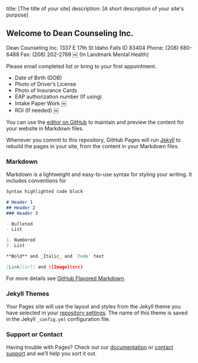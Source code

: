 title: [The title of your site]
description: [A short description of your site's purpose]

## Welcome to Dean Counseling Inc.

Dean Counseling Inc.
1337 E 17th St
Idaho Falls ID 83404
Phone: (208) 680-6488
Fax: ‭(208) 202-2769‬
￼
(In Landmark Mental Health)

Please email completed list or bring to your first appointment.

* Date of Birth (DOB)
* Photo of Driver’s License 
* Photo of Insurance Cards 
* EAP authorization number (If using)
* Intake Paper Work
￼
* ROI (If needed)
￼

You can use the [editor on GitHub](https://github.com/DCItd/IntakeDCI/edit/gh-pages/index.md) to maintain and preview the content for your website in Markdown files.

Whenever you commit to this repository, GitHub Pages will run [Jekyll](https://jekyllrb.com/) to rebuild the pages in your site, from the content in your Markdown files.

### Markdown

Markdown is a lightweight and easy-to-use syntax for styling your writing. It includes conventions for

```markdown
Syntax highlighted code block

# Header 1
## Header 2
### Header 3

- Bulleted
- List

1. Numbered
2. List

**Bold** and _Italic_ and `Code` text

[Link](url) and ![Image](src)
```

For more details see [GitHub Flavored Markdown](https://guides.github.com/features/mastering-markdown/).

### Jekyll Themes

Your Pages site will use the layout and styles from the Jekyll theme you have selected in your [repository settings](https://github.com/DCItd/IntakeDCI/settings/pages). The name of this theme is saved in the Jekyll `_config.yml` configuration file.

### Support or Contact

Having trouble with Pages? Check out our [documentation](https://docs.github.com/categories/github-pages-basics/) or [contact support](https://support.github.com/contact) and we’ll help you sort it out.
